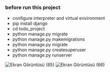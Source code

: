 ### before run this project

* configure interpreter and virtual environment
* pip install django
* cd todo_project
* python manage.py migrate
* python manage.py makemigrations
* python manage.py migrate
* python manage.py createsuperuser
* python manage.py runserver

![Ekran Görüntüsü (65)](https://user-images.githubusercontent.com/96957200/174003840-857a8717-450e-408c-8fc6-abe71ee945eb.png)
![Ekran Görüntüsü (66)](https://user-images.githubusercontent.com/96957200/174003874-4895ed4a-f0e7-44ba-a823-f0fed01f963a.png)
